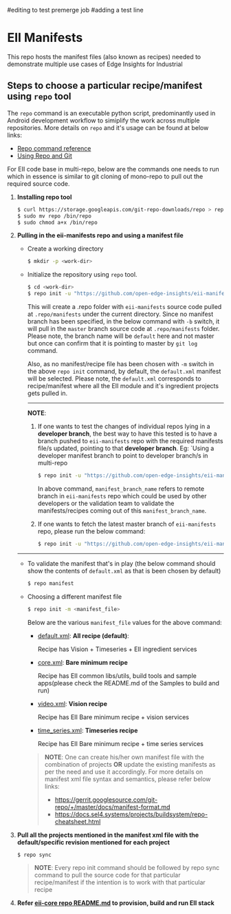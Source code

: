 #editing to test premerge job
#adding a test line

# EII Manifests

This repo hosts the manifest files (also known as recipes) needed to demonstrate multiple use cases of
Edge Insights for Industrial

## Steps to choose a particular recipe/manifest using `repo` tool

The `repo` command is an executable python script, predominantly used in Android
development workflow to simiplify the work across multiple repositories.
More details on `repo` and it's usage can be found at below links:

* [Repo command reference](https://source.android.com/setup/develop/repo)
* [Using Repo and Git](https://wladimir-tm4pda.github.io/source/git-repo.html)

For EII code base in multi-repo, below are the commands one needs to run which
in essence is similar to git cloning of mono-repo to pull out the required
source code.

1. **Installing repo tool**

   ```sh
   $ curl https://storage.googleapis.com/git-repo-downloads/repo > repo
   $ sudo mv repo /bin/repo
   $ sudo chmod a+x /bin/repo
   ```

2. **Pulling in the eii-manifests repo and using a manifest file**

   * Create a working directory

     ```sh
     $ mkdir -p <work-dir>
     ```

   * Initialize the repository using `repo` tool.

     ```sh
     $ cd <work-dir>
     $ repo init -u "https://github.com/open-edge-insights/eii-manifests.git"
     ```

     This will create a .repo folder with `eii-manifests` source code
     pulled at `.repo/manifests` under the current directory. Since no
     manifest branch has been specified, in the below command with `-b`
     switch, it will pull in the `master` branch source code at
     `.repo/manifests` folder. Please note, the branch name will be
     `default` here and not master but once can confirm that it
     is pointing to master by `git log` command.

     Also, as no manifest/recipe file has been chosen with `-m` switch in the
     above `repo init` command, by default, the `default.xml` manifest will be
     selected. Please note, the `default.xml` corresponds to recipe/manifest
     where all the EII module and it's ingredient projects gets pulled in.

     ----
     **NOTE**:
     1. If one wants to test the changes of individual repos lying in a **developer branch**,
        the best way to have this tested is to have a branch pushed to `eii-manifests` repo
        with the required manifests file/s updated, pointing to that **developer branch**.
        Eg:
        `Using a developer manifest branch to point to developer branch/s in multi-repo

        ```sh
        $ repo init -u "https://github.com/open-edge-insights/eii-manifests.git" -b <manifest_branch_name>
        ```

        In above command, `manifest_branch_name` refers to remote branch in `eii-manifests`
        repo which could be used by other developers or the validation team to validate the
        manifests/recipes coming out of this `manifest_branch_name`.

     2. If one wants to fetch the latest master branch of `eii-manifests` repo, please
        run the below command:

        ```sh
        $ repo init -u "https://github.com/open-edge-insights/eii-manifests.git"
        ```
    ----

   * To validate the manifest that's in play (the below command should show
     the contents of `default.xml` as that is been chosen by default)

     ```sh
     $ repo manifest
     ```

   * Choosing a different manifest file

     ```sh
     $ repo init -m <manifest_file>
     ```

     Below are the various `manifest_file` values for the above command:

     * [default.xml](./default.xml): **All recipe (default)**:

       Recipe has Vision + Timeseries + EII ingredient services

     * [core.xml](./core.xml): **Bare minimum recipe**

       Recipe has EII common libs/utils, build tools and sample apps(please check
       the README.md of the Samples to build and run)

     * [video.xml](./video.xml): **Vision recipe**

       Recipe has EII Bare minimum recipe + vision services

     * [time_series.xml](./time_series.xml): **Timeseries recipe**

       Recipe has EII Bare minimum recipe + time series services

      > **NOTE**:
      > One can create his/her own manifest file with the combination of projects
      > **OR** update the existing manifests as per the need and use it
      > accordingly.
      > For more details on manifest xml file syntax and semantics, please refer below links:
      >
      > * https://gerrit.googlesource.com/git-repo/+/master/docs/manifest-format.md
      > * https://docs.sel4.systems/projects/buildsystem/repo-cheatsheet.html

3. **Pull all the projects mentioned in the manifest xml file with the
   default/specific revision mentioned for each project**

    ```sh
    $ repo sync
    ```

    > **NOTE**:
    > Every repo init command should be followed by repo sync command to
    > pull the source code for that particular recipe/manifest if the
    > intention is to work with that particular recipe

4. **Refer [eii-core repo README.md](https://github.com/open-edge-insights/eii-core/blob/master/README.md) to provision, build and run EII stack**

